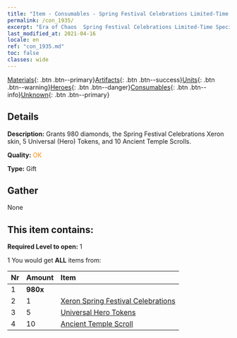 ```yaml
---
title: "Item - Consumables - Spring Festival Celebrations Limited-Time Special Offer"
permalink: /con_1935/
excerpt: "Era of Chaos  Spring Festival Celebrations Limited-Time Special Offer"
last_modified_at: 2021-04-16
locale: en
ref: "con_1935.md"
toc: false
classes: wide
---
```

 [Materials](/Items/){: .btn .btn--primary}[Artifacts](/Items/Artifacts/){: .btn .btn--success}[Units](/Items/Units/){: .btn .btn--warning}[Heroes](/Items/Heroes/){: .btn .btn--danger}[Consumables](/Items/Consumables/){: .btn .btn--info}[Unknown](/Items/Unknown/){: .btn .btn--primary}

## Details
 **Description:** Grants 980 diamonds, the Spring Festival Celebrations Xeron skin, 5 Universal (Hero) Tokens, and 10 Ancient Temple Scrolls.

 **Quality:** <span style="color: #FF8C00">OK</span>

 **Type:** Gift

## Gather

  None

## This item contains:

 **Required Level to open:** 1

 1 You would get **ALL** items  from:

  | Nr | Amount |     Item    |
  |:---|:-------|:------------|
  | 1 |  **980x** | <i class="fas fa-gem"/> |  | 
  | 2 | 1 | [Xeron Spring Festival Celebrations](/Items/con_1063/) |  | 
  | 3 | 5 | [Universal Hero Tokens](/Items/her_358/) |  | 
  | 4 | 10 | [Ancient Temple Scroll](/Items/con_697/) |  | 
